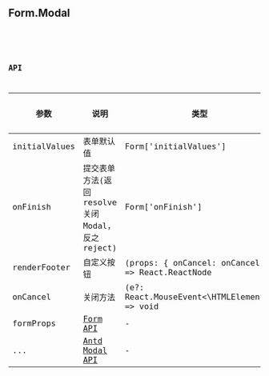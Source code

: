 ## Form.Modal

<code src="./demo/base.tsx" title="基础弹窗表单">

<code src="./demo/children.tsx" title="子组件弹窗表单">

## API

| 参数 | 说明 | 类型 | 默认值 |
| --- | --- | --- | --- |
| initialValues | 表单默认值 | Form['initialValues'] | - |
| onFinish | 提交表单方法(返回 resolve 关闭 Modal，反之 reject) | Form['onFinish'] | - |
| renderFooter | 自定义按钮 | (props: { onCancel: onCancel }) => React.ReactNode | - |
| onCancel | 关闭方法 | (e?: React.MouseEvent<\HTMLElement>) => void | - |
| formProps | [Form API](#form-api) | - | - |
| ... | [Antd Modal API](https://ant.design/components/modal-cn/#API) | - | - |

